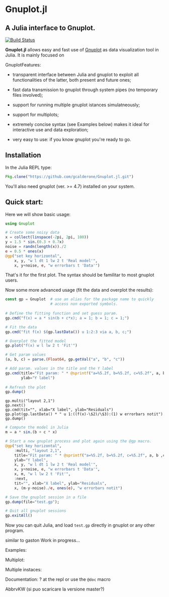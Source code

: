 # Gnuplot.jl
## A Julia interface to Gnuplot.

[![Build Status](https://travis-ci.org/gcalderone/Gnuplot.jl.svg?branch=master)](https://travis-ci.org/gcalderone/Gnuplot.jl)

**Gnuplot.jl** allows easy and fast use
of [Gnuplot](http://gnuplot.info/) as data visualization tool in
Julia.  It is mainly focused on 

GnuplotFeatures:

- transparent interface between Julia and gnuplot to exploit all
  functionalities of the latter, both present and future ones;
  
- fast data transmission to gnuplot through system pipes (no temporary
  files involved);
  
- support for running multiple gnuplot istances simulatneously;

- support for multiplots;

- extremely concise syntax (see Examples below) makes it ideal for
  interactive use and data exploration;

- very easy to use: if you know gnuplot you're ready to go.

## Installation
In the Julia REPL type:

``` julia
Pkg.clone("https://github.com/gcalderone/Gnuplot.jl.git")
```

You'll also need gnuplot (ver. >= 4.7) installed on your system.


## Quick start:
Here we will show basic usage:

``` Julia
using Gnuplot

# Create some noisy data
x = collect(linspace(-2pi, 2pi, 100))
y = 1.5 * sin.(0.3 + 0.7x) 
noise = randn(length(x))./2
e = 0.5 * ones(x)
@gp("set key horizontal",
	x, y, "w l dt 1 lw 2 t 'Real model'",
	x, y+noise, e, "w errorbars t 'Data'")
```
That's it for the first plot.  The syntax should be familitar to most
gnuplot users.


Now some more advanced usage (fit the data and overplot the results):

``` Julia
const gp = Gnuplot  # use an alias for the package name to quickly
                    # access non exported symbols.
					
# Define the fitting function and set guess param.
gp.cmd("f(x) = a * sin(b + c*x); a = 1; b = 1; c = 1;")

# Fit the data
gp.cmd("fit f(x) $(gp.lastData()) u 1:2:3 via a, b, c;")

# Overplot the fitted model
gp.plot("f(x) w l lw 2 t 'Fit'")

# Get param values
(a, b, c) = parse.(Float64, gp.getVal("a", "b", "c"))

# Add param. values in the title and the Y label
gp.cmd(title="Fit param: " * @sprintf("a=%5.2f, b=%5.2f, c=%5.2f", a, b ,c),
       ylab="Y label")
	   
# Refresh the plot
gp.dump()
```

```
gp.multi("layout 2,1")
gp.next()
gp.cmd(tit="", xlab="X label", ylab="Residuals")
gp.plot(gp.lastData() * " u 1:((f(x)-\$2)/\$3):(1) w errorbars notit")
gp.dump()
```

``` Julia
# Compute the model in Julia
m = a * sin.(b + c * x)

# Start a new gnuplot process and plot again using the @gp macro.
@gp("set key horizontal",
	:multi, "layout 2,1",
	title="Fit param: " * @sprintf("a=%5.2f, b=%5.2f, c=%5.2f", a, b ,c),
	ylab="Y label",
	x, y, "w l dt 1 lw 2 t 'Real model'",
	x, y+noise, e, "w errorbars t 'Data'",
	x, m, "w l lw 2 t 'Fit'",
	:next,
	tit="", xlab="X label", ylab="Residuals",
	x, (m-y-noise)./e, ones(e), "w errorbars notit")

# Save the gnuplot session in a file
gp.dump(file="test.gp");

# Quit all gnuplot sessions
gp.exitAll()
```
Now you can quit Julia, and load `test.gp` directly in gnuplot or
any other program.




similar to gaston
Work in progress...



Examples:

Multiplot:

Multiple instaces:

Documentation:
? at the repl or use the `@doc` macro

AbbrvKW (si puo scaricare la versione master?)




